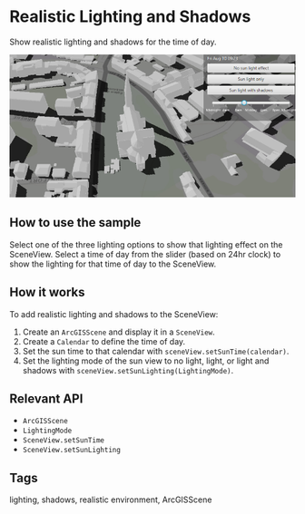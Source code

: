 <h1>Realistic Lighting and Shadows</h1>

<p>Show realistic lighting and shadows for the time of day.</p> 

<p><img src="RealisticLightingAndShadows.png" /></p>

<h2>How to use the sample</h2>

<p>Select one of the three lighting options to show that lighting effect on the SceneView. Select a time of day from the slider (based on 24hr clock) to show the lighting for that time of day to the SceneView.
</p>

<h2>How it works</h2>

<p>To add realistic lighting and shadows to the SceneView:</p>


<ol>
<li>Create an <code>ArcGISScene</code> and display it in a <code>SceneView</code>.</li>

<li>Create a <code>Calendar</code> to define the time of day.</li>
<li>Set the sun time to that calendar with <code>sceneView.setSunTime(calendar)</code>. </li>

<li>Set the lighting mode of the sun view to no light, light, or light and shadows with <code>sceneView.setSunLighting(LightingMode)</code>.</li>
</ol>

<h2>Relevant API</h2>

<ul>
<li><code>ArcGISScene</code></li>
<li><code>LightingMode</code></li>
<li><code>SceneView.setSunTime</code></li>
<li><code>SceneView.setSunLighting</code></li>

</ul>

<h2>Tags</h2>

<p>lighting, shadows, realistic environment, ArcGISScene</p>





